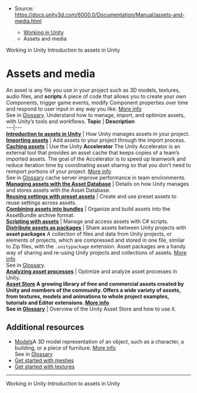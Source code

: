 * Source: https://docs.unity3d.com/6000.0/Documentation/Manual/assets-and-media.html

  * [Working in Unity](https://docs.unity3d.com/6000.0/Documentation/Manual/working-in-unity.html)
  * Assets and media


[](https://docs.unity3d.com/6000.0/Documentation/Manual/working-in-unity.html)
Working in Unity
[](https://docs.unity3d.com/6000.0/Documentation/Manual/AssetWorkflow.html)
Introduction to assets in Unity
# Assets and media
An asset is any file you use in your project such as 3D models, textures, audio files, and **scripts** A piece of code that allows you to create your own Components, trigger game events, modify Component properties over time and respond to user input in any way you like. [More info](https://docs.unity3d.com/6000.0/Documentation/Manual/creating-scripts.html)  
See in [Glossary](https://docs.unity3d.com/6000.0/Documentation/Manual/Glossary.html#Scripts). Understand how to manage, import, and optimize assets, with Unity’s tools and workflows.
**Topic** | **Description**  
---|---  
**[Introduction to assets in Unity](https://docs.unity3d.com/6000.0/Documentation/Manual/AssetWorkflow.html)** | How Unity manages assets in your project.  
**[Importing assets](https://docs.unity3d.com/6000.0/Documentation/Manual/import-assets.html)** | Add assets to your project through the import process.  
**[Caching assets](https://docs.unity3d.com/6000.0/Documentation/Manual/importing-caching-assets.html)** | Use the Unity **Accelerator** The Unity Accelerator is an external tool that provides an asset cache that keeps copies of a team’s imported assets. The goal of the Accelerator is to speed up teamwork and reduce iteration time by coordinating asset sharing so that you don’t need to reimport portions of your project. [More info](https://docs.unity3d.com/6000.0/Documentation/Manual/UnityAccelerator.html)  
See in [Glossary](https://docs.unity3d.com/6000.0/Documentation/Manual/Glossary.html#Accelerator) cache server improve performance in team environments.  
**[Managing assets with the Asset Database](https://docs.unity3d.com/6000.0/Documentation/Manual/AssetDatabase.html)** | Details on how Unity manages and stores assets with the Asset Database.  
**[Reusing settings with preset assets](https://docs.unity3d.com/6000.0/Documentation/Manual/Presets.html)** | Create and use preset assets to reuse settings across assets.  
**[Combining assets into bundles](https://docs.unity3d.com/6000.0/Documentation/Manual/assetbundles-section.html)** | Organize and build assets into the AssetBundle archive format.  
**[Scripting with assets](https://docs.unity3d.com/6000.0/Documentation/Manual/ScriptingAssets.html)** | Manage and access assets with C# scripts.  
**[Distribute assets as packages](https://docs.unity3d.com/6000.0/Documentation/Manual/AssetPackages.html)** | Share assets between Unity projects with **asset packages** A collection of files and data from Unity projects, or elements of projects, which are compressed and stored in one file, similar to Zip files, with the `.unitypackage` extension. Asset packages are a handy way of sharing and re-using Unity projects and collections of assets. [More info](https://docs.unity3d.com/6000.0/Documentation/Manual/AssetPackages.html)  
See in [Glossary](https://docs.unity3d.com/6000.0/Documentation/Manual/Glossary.html#Assetpackage).  
**[Analyzing asset processes](https://docs.unity3d.com/6000.0/Documentation/Manual/assets-optimizing.html)** | Optimize and analyze asset processes in Unity.  
**[Asset Store](https://docs.unity3d.com/6000.0/Documentation/Manual/AssetStore.html) A growing library of free and commercial assets created by Unity and members of the community. Offers a wide variety of assets, from textures, models and animations to whole project examples, tutorials and Editor extensions. [More info](https://docs.unity3d.com/6000.0/Documentation/Manual/AssetStore.html)  
See in [Glossary](https://docs.unity3d.com/6000.0/Documentation/Manual/Glossary.html#AssetStore)** | Overview of the Unity Asset Store and how to use it.  
## Additional resources
  * [Models](https://docs.unity3d.com/6000.0/Documentation/Manual/models.html)A 3D model representation of an object, such as a character, a building, or a piece of furniture. [More info](https://docs.unity3d.com/6000.0/Documentation/Manual/3D-formats.html)  
See in [Glossary](https://docs.unity3d.com/6000.0/Documentation/Manual/Glossary.html#Model)
  * [Get started with meshes](https://docs.unity3d.com/6000.0/Documentation/Manual/get-started-with-meshes.html)
  * [Get started with textures](https://docs.unity3d.com/6000.0/Documentation/Manual/textures-getting-started.html)


* * *
[](https://docs.unity3d.com/6000.0/Documentation/Manual/working-in-unity.html)
Working in Unity
[](https://docs.unity3d.com/6000.0/Documentation/Manual/AssetWorkflow.html)
Introduction to assets in Unity
